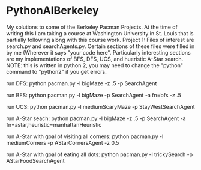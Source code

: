 # PythonAIBerkeley

My solutions to some of the Berkeley Pacman Projects. At the time of writing this I am taking a course at Washington University in St. Louis that is partially following along with this course work.
Project 1: Files of interest are search.py and searchAgents.py. Certain sections of these files were filled in by me (Wherever it says "your code here". Particularly interesting sections are my implementations of BFS, DFS, UCS, and hueristic A-Star search.
NOTE: this is written in python 2, you may need to change the "python" command to "python2" if you get errors.

<p>run DFS:
python pacman.py -l bigMaze -z .5 -p SearchAgent</p>
<p>run BFS:
python pacman.py -l bigMaze -p SearchAgent -a fn=bfs -z .5</p>
<p>run UCS:
python pacman.py -l mediumScaryMaze -p StayWestSearchAgent</p>
<p>run A-Star seach:
python pacman.py -l bigMaze -z .5 -p SearchAgent -a fn=astar,heuristic=manhattanHeuristic </p>
<p>run A-Star with goal of visiting all corners:
python pacman.py -l mediumCorners -p AStarCornersAgent -z 0.5</p>
<p>run A-Star with goal of eating all dots:
python pacman.py -l trickySearch -p AStarFoodSearchAgent</p>

